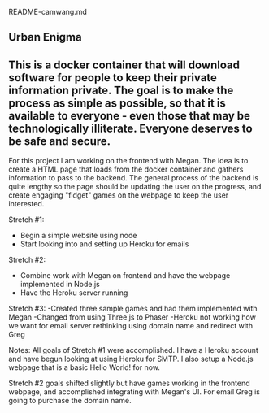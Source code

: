 README-camwang.md

**Urban Enigma**
------------
This is a docker container that will download software for people to
keep their private information private. The goal is to make the process
as simple as possible, so that it is available to everyone - even those
that may be technologically illiterate. Everyone deserves to be safe
and secure.
------------
For this project I am working on the frontend with Megan. The idea is to create a HTML page that loads from the docker container and gathers information to pass to the backend.
The general process of the backend is quite lengthy so the page should be updating the user on the progress, and create engaging "fidget" games on the webpage to keep the user interested.


Stretch #1:
- Begin a simple website using node
- Start looking into and setting up Heroku for emails

Stretch #2:
- Combine work with Megan on frontend and have the webpage implemented in Node.js
- Have the Heroku server running

Stretch #3:
-Created three sample games and had them implemented with Megan
-Changed from using Three.js to Phaser
-Heroku not working how we want for email server rethinking using domain name and redirect with Greg

Notes:
All goals of Stretch #1 were accomplished. I have a Heroku account and have begun looking at using Heroku for SMTP. I also setup a Node.js webpage that is a basic Hello World! for now. 

Stretch #2 goals shifted slightly but have games working in the frontend webpage, and accomplished integrating with Megan's UI. For email Greg is going to purchase the domain name.
